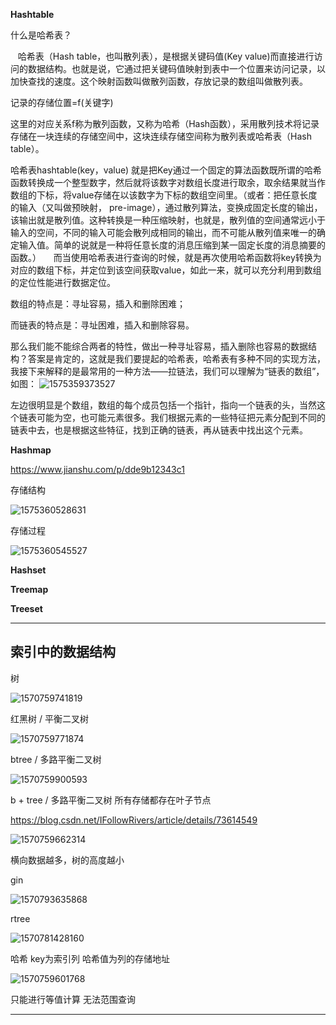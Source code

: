 **Hashtable**

什么是哈希表？

   哈希表（Hash table，也叫散列表），是根据关键码值(Key value)而直接进行访问的数据结构。也就是说，它通过把关键码值映射到表中一个位置来访问记录，以加快查找的速度。这个映射函数叫做散列函数，存放记录的数组叫做散列表。

记录的存储位置=f(关键字)

这里的对应关系f称为散列函数，又称为哈希（Hash函数），采用散列技术将记录存储在一块连续的存储空间中，这块连续存储空间称为散列表或哈希表（Hash table）。

哈希表hashtable(key，value) 就是把Key通过一个固定的算法函数既所谓的哈希函数转换成一个整型数字，然后就将该数字对数组长度进行取余，取余结果就当作数组的下标，将value存储在以该数字为下标的数组空间里。（或者：把任意长度的输入（又叫做预映射， pre-image），通过散列算法，变换成固定长度的输出，该输出就是散列值。这种转换是一种压缩映射，也就是，散列值的空间通常远小于输入的空间，不同的输入可能会散列成相同的输出，而不可能从散列值来唯一的确定输入值。简单的说就是一种将任意长度的消息压缩到某一固定长度的消息摘要的函数。）
    而当使用哈希表进行查询的时候，就是再次使用哈希函数将key转换为对应的数组下标，并定位到该空间获取value，如此一来，就可以充分利用到数组的定位性能进行数据定位。

数组的特点是：寻址容易，插入和删除困难；

而链表的特点是：寻址困难，插入和删除容易。

那么我们能不能综合两者的特性，做出一种寻址容易，插入删除也容易的数据结构？答案是肯定的，这就是我们要提起的哈希表，哈希表有多种不同的实现方法，我接下来解释的是最常用的一种方法——拉链法，我们可以理解为“链表的数组”，如图：
![1575359373527](assets/1575359373527.png)



左边很明显是个数组，数组的每个成员包括一个指针，指向一个链表的头，当然这个链表可能为空，也可能元素很多。我们根据元素的一些特征把元素分配到不同的链表中去，也是根据这些特征，找到正确的链表，再从链表中找出这个元素。



**Hashmap**

<https://www.jianshu.com/p/dde9b12343c1> 

存储结构

![1575360528631](assets/1575360528631.png)



存储过程

![1575360545527](assets/1575360545527.png)



**Hashset**





**Treemap**



**Treeset**























-------------------------------------------------------------

## 						索引中的数据结构

树	

![1570759741819](assets/1570759741819.png)



红黑树 / 平衡二叉树

![1570759771874](assets/1570759771874.png)



btree  / 多路平衡二叉树

![1570759900593](assets/1570759900593.png)





b + tree  / 多路平衡二叉树   所有存储都存在叶子节点

<https://blog.csdn.net/IFollowRivers/article/details/73614549> 

![1570759662314](assets/1570759662314.png)

横向数据越多，树的高度越小

gin

![1570793635868](assets/1570793635868.png)

rtree

![1570781428160](assets/1570781428160.png)



哈希  key为索引列 哈希值为列的存储地址

![1570759601768](assets/1570759601768.png)

只能进行等值计算 无法范围查询



------------------------

